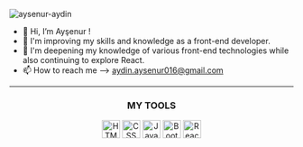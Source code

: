 ![aysenur-aydin](https://komarev.com/ghpvc/?username=aysenur-aydin&color=green)
- 👋 Hi, I’m Ayşenur !
- 👀 I'm improving my skills and knowledge as a front-end developer.
- 🌱 I'm deepening my knowledge of various front-end technologies while also continuing to explore React.
- 📫 How to reach me --> <a>aydin.aysenur016@gmail.com</a>

-----------
<div align="center">
  
### MY TOOLS

<img height="32" width="32" src="https://cdn.simpleicons.org/html5" alt="HTML"/>   
<img height="32" width="32" src="https://cdn.simpleicons.org/css3" alt="CSS" />   
<img height="32" width="32" src="https://cdn.simpleicons.org/javascript" alt="Javascript" />   
<img height="32" width="32" src="https://cdn.simpleicons.org/bootstrap" alt="Bootstrap" />
<img height="32" width="32" src="https://cdn.simpleicons.org/react" alt="React" />

</div>

